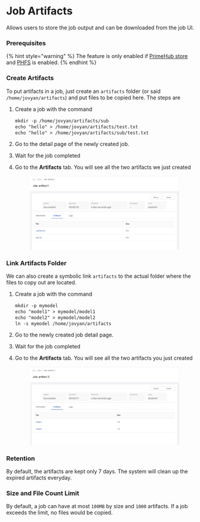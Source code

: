 # Job Artifacts

Allows users to store the job output and can be downloaded from the job UI.

### Prerequisites

{% hint style="warning" %}
The feature is only enabled if [PrimeHub store](../technology/design/primehub-store.md) and [PHFS](../technology/design/primehub-file-system-phfs.md) is enabled.
{% endhint %}

### Create Artifacts

To put artifacts in a job, just create an `artifacts` folder (or said `/home/jovyan/artifacts`) and put files to be copied here. The steps are

1.  Create a job with the command

    ```
    mkdir -p /home/jovyan/artifacts/sub
    echo "hello" > /home/jovyan/artifacts/test.txt
    echo "hello" > /home/jovyan/artifacts/sub/test.txt
    ```
2. Go to the detail page of the newly created job.
3. Wait for the job completed
4.  Go to the **Artifacts** tab. You will see all the two artifacts we just created

    <figure><img src="../.gitbook/assets/jartifact_folder.png" alt=""><figcaption></figcaption></figure>

### Link Artifacts Folder

We can also create a symbolic link `artifacts` to the actual folder where the files to copy out are located.

1.  Create a job with the command

    ```
    mkdir -p mymodel
    echo "model1" > mymodel/model1
    echo "model2" > mymodel/model2
    ln -s mymodel /home/jovyan/artifacts
    ```
2. Go to the newly created job detail page.
3. Wait for the job completed
4.  Go to the **Artifacts** tab. You will see all the two artifacts you just created&#x20;

    <figure><img src="../.gitbook/assets/jartifact_link.png" alt=""><figcaption></figcaption></figure>

### Retention

By default, the artifacts are kept only 7 days. The system will clean up the expired artifacts everyday.

### Size and File Count Limit

By default, a job can have at most `100MB` by size and `1000` artifacts. If a job exceeds the limit, no files would be copied.
